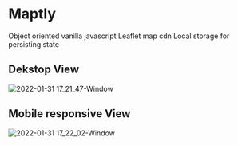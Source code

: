 # Maptly

Object oriented vanilla javascript
Leaflet map cdn
Local storage for persisting state

## Dekstop View

![2022-01-31 17_21_47-Window](https://user-images.githubusercontent.com/50103228/151831880-33ff3942-05c7-45f1-ba2d-020272d7e6d0.png)

## Mobile responsive View

![2022-01-31 17_22_02-Window](https://user-images.githubusercontent.com/50103228/151832398-e9ee0787-0914-418a-8062-ce81e1974f65.png)

